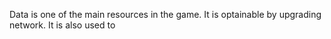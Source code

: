 Data is one of the main resources in the game. It is optainable by upgrading network. It is also used to 